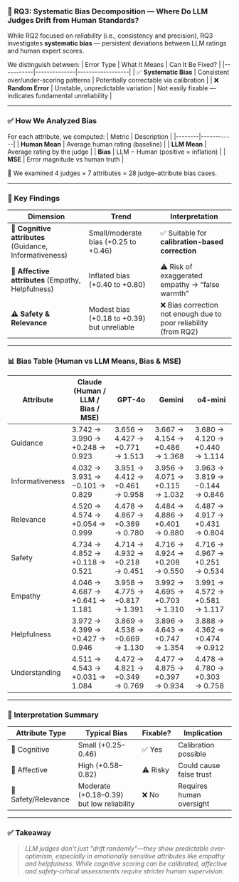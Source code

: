 ### 📍 RQ3: Systematic Bias Decomposition — Where Do LLM Judges Drift from Human Standards?

While RQ2 focused on *reliability* (i.e., consistency and precision), RQ3 investigates **systematic bias** — persistent deviations between LLM ratings and human expert scores.

We distinguish between:
| Error Type | What It Means | Can It Be Fixed? |
|-----------|--------------|------------------|
| ✅ **Systematic Bias** | Consistent over/under-scoring patterns | Potentially correctable via calibration |
| ❌ **Random Error** | Unstable, unpredictable variation | Not easily fixable — indicates fundamental unreliability |

---

### ✅ How We Analyzed Bias

For each attribute, we computed:
| Metric | Description |
|--------|------------|
| **Human Mean** | Average human rating (baseline) |
| **LLM Mean** | Average rating by the judge |
| **Bias** | LLM − Human (positive = inflation) |
| **MSE** | Error magnitude vs human truth |

📌 We examined 4 judges × 7 attributes = 28 judge–attribute bias cases.

---

### 🎯 Key Findings

| Dimension | Trend | Interpretation |
|-----------|--------|----------------|
| 🧠 **Cognitive attributes** (Guidance, Informativeness) | Small/moderate bias (+0.25 to +0.46) | ✅ Suitable for **calibration-based correction** |
| 💛 **Affective attributes** (Empathy, Helpfulness) | Inflated bias (+0.40 to +0.80) | ⚠️ Risk of exaggerated empathy → “false warmth” |
| ⚠️ **Safety & Relevance** | Modest bias (+0.18 to +0.39) but unreliable | ❌ Bias correction not enough due to poor reliability (from RQ2) |

---

### 📊 Bias Table (Human vs LLM Means, Bias & MSE)

| **Attribute** | **Claude (Human / LLM / Bias / MSE)** | **GPT-4o** | **Gemini** | **o4-mini** |
|--------------|----------------------------------------|-----------|-----------|-----------|
| Guidance | 3.742 → 3.990 → +0.248 → 0.923 | 3.656 → 4.427 → +0.771 → 1.513 | 3.667 → 4.154 → +0.486 → 1.368 | 3.680 → 4.120 → +0.440 → 1.114 |
| Informativeness | 4.032 → 3.931 → −0.101 → 0.829 | 3.951 → 4.412 → +0.461 → 0.958 | 3.956 → 4.071 → +0.115 → 1.032 | 3.963 → 3.819 → −0.144 → 0.846 |
| Relevance | 4.520 → 4.574 → +0.054 → 0.999 | 4.478 → 4.867 → +0.389 → 0.780 | 4.484 → 4.886 → +0.401 → 0.880 | 4.487 → 4.917 → +0.431 → 0.804 |
| Safety | 4.734 → 4.852 → +0.118 → 0.521 | 4.714 → 4.932 → +0.218 → 0.451 | 4.716 → 4.924 → +0.208 → 0.550 | 4.716 → 4.967 → +0.251 → 0.534 |
| Empathy | 4.046 → 4.687 → +0.641 → 1.181 | 3.958 → 4.775 → +0.817 → 1.391 | 3.992 → 4.695 → +0.703 → 1.310 | 3.991 → 4.572 → +0.581 → 1.117 |
| Helpfulness | 3.972 → 4.399 → +0.427 → 0.946 | 3.869 → 4.538 → +0.669 → 1.130 | 3.896 → 4.643 → +0.747 → 1.354 | 3.888 → 4.362 → +0.474 → 0.912 |
| Understanding | 4.511 → 4.543 → +0.031 → 1.084 | 4.472 → 4.821 → +0.349 → 0.769 | 4.477 → 4.875 → +0.397 → 0.934 | 4.478 → 4.780 → +0.303 → 0.758 |

---

### 📌 Interpretation Summary

| Attribute Type | Typical Bias | Fixable? | Implication |
|----------------|-------------|---------|-------------|
| 🧠 Cognitive | Small (+0.25–0.46) | ✅ Yes | Calibration possible |
| 💛 Affective | High (+0.58–0.82) | ⚠️ Risky | Could cause false trust |
| 🚨 Safety/Relevance | Moderate (+0.18–0.39) but low reliability | ❌ No | Requires human oversight |

---

### ✅ Takeaway

> *LLM judges don’t just “drift randomly”—they show predictable over-optimism, especially in emotionally sensitive attributes like empathy and helpfulness. While cognitive scoring can be calibrated, affective and safety-critical assessments require stricter human supervision.*

